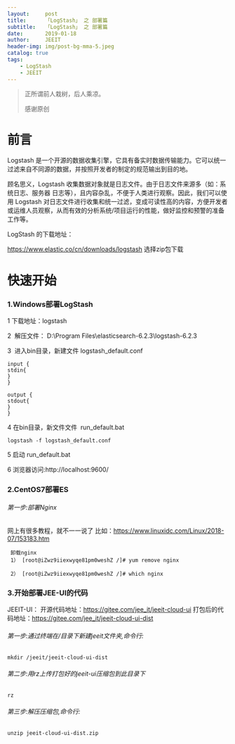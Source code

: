 ```yaml
---
layout:     post
title:      「LogStash」 之 部署篇
subtitle:   「LogStash」 之 部署篇
date:       2019-01-18
author:     JEEIT
header-img: img/post-bg-mma-5.jpeg
catalog: true
tags:
    - LogStash
    - JEEIT
---
```


> 正所谓前人栽树，后人乘凉。
> 
> 感谢原创

# 前言

Logstash 是一个开源的数据收集引擎，它具有备实时数据传输能力。它可以统一过滤来自不同源的数据，并按照开发者的制定的规范输出到目的地。

顾名思义，Logstash 收集数据对象就是日志文件。由于日志文件来源多（如：系统日志、服务器 日志等），且内容杂乱，不便于人类进行观察。因此，我们可以使用 Logstash 对日志文件进行收集和统一过滤，变成可读性高的内容，方便开发者或运维人员观察，从而有效的分析系统/项目运行的性能，做好监控和预警的准备工作等。


LogStash 的下载地址：

https://www.elastic.co/cn/downloads/logstash 选择zip包下载



# 快速开始

### 1.Windows部署LogStash
1 下载地址：logstash

2  解压文件： D:\Program Files\elasticsearch-6.2.3\logstash-6.2.3

3  进入bin目录，新建文件 logstash_default.conf
```
input {
stdin{
}
}

output {
stdout{
}
}
```
4 在bin目录，新文件文件  run_default.bat
```
logstash -f logstash_default.conf
```
5 启动 run_default.bat

6 浏览器访问:http://localhost:9600/



### 2.CentOS7部署ES

###### 第一步:部署Nginx
网上有很多教程，就不一一说了
比如：https://www.linuxidc.com/Linux/2018-07/153183.htm
```
 卸载nginx
 1） [root@iZwz9iiexwyqe81pm0weshZ /]# yum remove nginx
 
 2） [root@iZwz9iiexwyqe81pm0weshZ /]# which nginx
```


### 3.开始部署JEE-UI的代码

JEEIT-UI：
    开源代码地址：https://gitee.com/jee_it/jeeit-cloud-ui
    打包后的代码地址：https://gitee.com/jee_it/jeeit-cloud-ui-dist        
 
###### 第一步:通过终端在/目录下新建jeeit文件夹,命令行:
```
mkdir /jeeit/jeeit-cloud-ui-dist
```
###### 第二步:用rz上传打包好的jeeit-ui压缩包到此目录下
```
rz
```
###### 第三步:解压压缩包,命令行:
 ```
unzip jeeit-cloud-ui-dist.zip 
 ```
 










